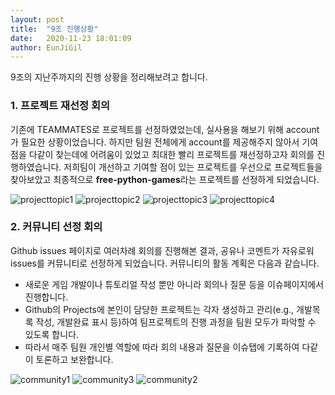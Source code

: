 ```yaml
---
layout: post  
title:  "9조 진행상황"
date:   2020-11-23 18:01:09
author: EunJiGil
---
```

9조의 지난주까지의 진행 상황을 정리해보려고 합니다.
### 1. 프로젝트 재선정 회의 
기존에 TEAMMATES로 프로젝트를 선정하였었는데, 실사용을 해보기 위해 account가 필요한 상황이었습니다. 하지만 팀원 전체에게 account를 제공해주지 않아서
기여점을 다같이 찾는데에 어려움이 있었고 최대한 빨리 프로젝트를 재선정하고자 회의를 진행하였습니다. 저희팀이 개선하고 기여할 점이 있는 프로젝트를 우선으로 프로젝트들을 찾아보았고
최종적으로 **free-python-games**라는 프로젝트를 선정하게 되었습니다. 

![projecttopic1](https://user-images.githubusercontent.com/55980214/99897038-60e3cf80-2cd9-11eb-962d-cdf068591d4f.JPG)
![projecttopic2](https://user-images.githubusercontent.com/55980214/99897039-6214fc80-2cd9-11eb-9678-8bfda35c5bf5.JPG)
![projecttopic3](https://user-images.githubusercontent.com/55980214/99897041-6214fc80-2cd9-11eb-8337-4a1982997669.JPG)
![projecttopic4](https://user-images.githubusercontent.com/55980214/99897042-62ad9300-2cd9-11eb-8f99-b9d1814f1245.JPG)

### 2. 커뮤니티 선정 회의
Github issues 페이지로 여러차례 회의를 진행해본 결과, 공유나 코멘트가 자유로워 issues를 커뮤니티로 선정하게 되었습니다. 
커뮤니티의 활동 계획은 다음과 같습니다. 

- 새로운 게임 개발이나 튜토리얼 작성 뿐만 아니라 회의나 질문 등을 이슈페이지에서 진행합니다. 
- Github의 Projects에 본인이 담당한 프로젝트는 각자 생성하고 관리(e.g., 개발목록 작성, 개발완료 표시 등)하여 팀프로젝트의 진행 과정을 팀원 모두가 파악할 수 있도록 합니다.
- 따라서 매주 팀원 개인별 역할에 따라 회의 내용과 질문을 이슈탭에 기록하여 다같이 토론하고 보완합니다. 

![community1](https://user-images.githubusercontent.com/55980214/99897193-d1d7b700-2cda-11eb-83d4-b1695ce0ceaf.JPG)
![community3](https://user-images.githubusercontent.com/55980214/99897196-d308e400-2cda-11eb-9f44-886c005fa73b.JPG)
![community2](https://user-images.githubusercontent.com/55980214/99897197-d308e400-2cda-11eb-8040-b56f6254d9b5.JPG)


